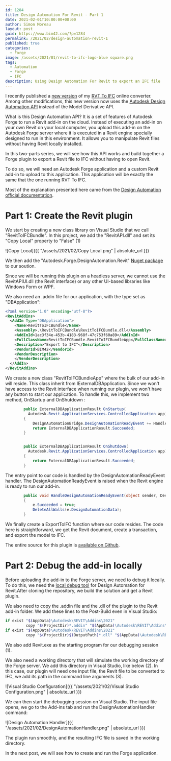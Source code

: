 ```yaml
---
id: 1284
title: Design Automation For Revit - Part 1 
date: 2021-02-01T10:00:00+00:00
author: Simon Moreau
layout: post
guid: https://www.bim42.com/?p=1284
permalink: /2021/02/design-automation-revit-1 
published: true
categories:
  - Forge
image: /assets/2021/01/revit-to-ifc-logo-blue square.png
tags:
  - Automation
  - Forge
  - IFC
description: Using Design Automation For Revit to export an IFC file
---
```


I recently published a [new version](https://www.bim42.com/2021/01/revit-to-ifc-reloaded) of my [RVT To IFC](https://rvt-to-ifc.bim42.com/) online converter. Among other modifications, this new version now uses the [Autodesk Design Automation API](https://forge.autodesk.com/en/docs/design-automation/v3/developers_guide/overview/) instead of the Model Derivative API.

What is this Design Automation API? It is a set of features of Autodesk Forge to run a Revit add-in on the cloud. Instead of executing an add-in on your own Revit on your local computer, you upload this add-in on the Autodesk Forge server where it is executed in a Revit engine specially designed to run in this environment. It allows you to manipulate Revit files without having Revit locally installed.

In this two-parts series, we will see how this API works and build together a Forge plugin to export a Revit file to IFC without having to open Revit.

To do so, we will need an Autodesk Forge application and a custom Revit add-in to upload to this application. This application will be exactly the same that the one running RVT To IFC.

Most of the explanation presented here came from the [Design Automation official documentation](https://forge.autodesk.com/en/docs/design-automation/v3/tutorials/revit/).

# Part 1: Create the Revit plugin

We start by creating a new class library on Visual Studio that we call "RevitToIFCBundle". In this project, we add the "RevitAPI.dll" and set its "Copy Local" property to "False" (1)

![Copy Local]({{ "/assets/2021/02/Copy Local.png" | absolute_url }})

We then add the "Autodesk.Forge.DesignAutomation.Revit" [Nuget package](https://www.nuget.org/packages/Autodesk.Forge.DesignAutomation.Revit/) to our soution.

Since we will be running this plugin on a headless server, we cannot use the RevitAPIUI.dll (the Revit interface) or any other UI-based libraries like Windows Form or WPF.

We also need an .addin file for our application, with the type set as "DBApplication":

```xml
<?xml version="1.0" encoding="utf-8"?>
<RevitAddIns>
  <AddIn Type="DBApplication">
    <Name>RevitToIFCBundle</Name>
    <Assembly>.\RevitToIFCBundle\RevitToIFCBundle.dll</Assembly>
    <AddInId>1ac3f34e-453b-4183-968f-47c753f60a89</AddInId>
    <FullClassName>RevitToIFCBundle.RevitToIFCBundleApp</FullClassName>
    <Description>"Export to IFC"</Description>
    <VendorId>BIM42</VendorId>
    <VendorDescription>
    </VendorDescription>
  </AddIn>
</RevitAddIns>
```

We create a new class "RevitToIFCBundleApp" where the bulk of our add-in will reside. This class inherit from IExternalDBApplication. Since we won't have access to the Revit interface when running our plugin, we won't have any button to start our application. To handle this, we implement two method, OnStartup and OnShutdown :

```C#
        public ExternalDBApplicationResult OnStartup(
          Autodesk.Revit.ApplicationServices.ControlledApplication app)
        {
            DesignAutomationBridge.DesignAutomationReadyEvent += HandleDesignAutomationReadyEvent;
            return ExternalDBApplicationResult.Succeeded;
        }


        public ExternalDBApplicationResult OnShutdown(
          Autodesk.Revit.ApplicationServices.ControlledApplication app)
        {
            return ExternalDBApplicationResult.Succeeded;
        }
```

The entry point to our code is handled by the DesignAutomationReadyEvent handler. The DesignAutomationReadyEvent is raised when the Revit engine is ready to run our add-in.

```C#
        public void HandleDesignAutomationReadyEvent(object sender, DesignAutomationReadyEventArgs e)
        {
            e.Succeeded = true;
            DeleteAllWalls(e.DesignAutomationData);
        }
```

We finally create a ExportToIFC function where our code resides. The code here is straightforward, we get the Revit document, create a transaction, and export the model to IFC.

The entire source for this plugin is [available on Github](https://github.com/simonmoreau/RevitToIFCBundle).

# Part 2: Debug the add-in locally

Before uploading the add-in to the Forge server, we need to debug it locally. To do this, we need the [local debug tool](https://github.com/Autodesk-Forge/design.automation-csharp-revit.local.debug.tool) for Design Automation for Revit.After cloning the repository, we build the solution and get a Revit plugin.

We also need to copy the .addin file and the .dll of the plugin to the Revit add-in folder. We add these lines to the Post-Build even in Visual Studio:

```Bash
if exist "$(AppData)\Autodesk\REVIT\Addins\2021" 
         copy "$(ProjectDir)*.addin" "$(AppData)\Autodesk\REVIT\Addins\2021"
if exist "$(AppData)\Autodesk\REVIT\Addins\2021"
         copy "$(ProjectDir)$(OutputPath)*.dll" "$(AppData)\Autodesk\REVIT\Addins\2021"
```

We also add Revit.exe as the starting program for our debugging session (1).

We also need a working directory that will simulate the working directory of the Forge server. We add this directory in Visual Studio, like below (2). In this case, our plugin will need one input file, the Revit file to be converted to IFC, we add its path in the command line arguments (3).

![Visual Studio Configuration]({{ "/assets/2021/02/Visual Studio Configuration.png" | absolute_url }})

We can then start the debugging session on Visual Studio. The input file opens, we go to the Add-ins tab and run the DesignAutomationHandler command:

![Design Automation Handler]({{ "/assets/2021/02/DesignAutomationHandler.png" | absolute_url }})

The plugin run smoothly, and the resulting IFC file is saved in the working directory.

In the next post, we will see how to create and run the Forge application.




